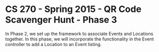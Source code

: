 # CS 270 - Spring 2015 - QR Code Scavenger Hunt - Phase 3

In Phase 2, we set up the framework to associate Events and Locations
together.  In this phase, we will incorporate the functionality in the
Event controller to add a Location to an Event listing.
